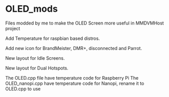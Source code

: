 # OLED_mods

Files modded by me to make the OLED Screen more useful in MMDVMHost project

Add Temperature for raspbian based distros.

Add new icon for BrandMeister, DMR+, disconnected and Parrot.

New layout for Idle Screens.

New layout for Dual Hotspots.

The OLED.cpp file have temperature code for Raspberry Pi
The OLED_nanopi.cpp have temperature code for Nanopi, rename it to OLED.cpp to use


